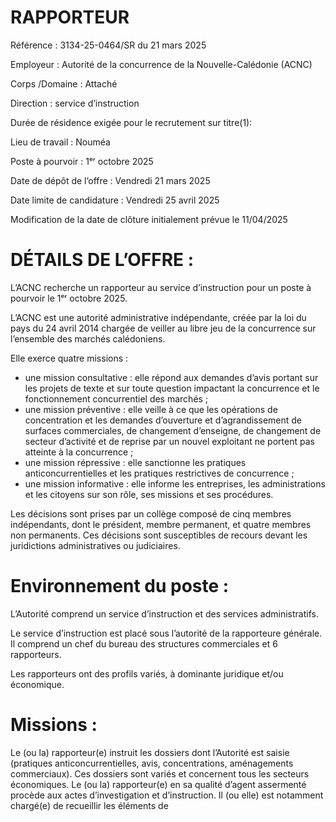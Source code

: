 # RAPPORTEUR

Référence : 3134-25-0464/SR du 21 mars 2025

Employeur : Autorité de la concurrence de la Nouvelle-Calédonie (ACNC)

Corps /Domaine : Attaché

Direction : service d’instruction

Durée de résidence exigée pour le recrutement sur titre(1):

Lieu de travail : Nouméa

Poste à pourvoir : 1ᵉʳ octobre 2025

Date de dépôt de l’offre : Vendredi 21 mars 2025

Date limite de candidature : Vendredi 25 avril 2025

Modification de la date de clôture initialement prévue le 11/04/2025

# DÉTAILS DE L’OFFRE :

L’ACNC recherche un rapporteur au service d’instruction pour un poste à pourvoir le 1ᵉʳ octobre 2025.

L’ACNC est une autorité administrative indépendante, créée par la loi du pays du 24 avril 2014 chargée de veiller au libre jeu de la concurrence sur l’ensemble des marchés calédoniens.

Elle exerce quatre missions :

- une mission consultative : elle répond aux demandes d’avis portant sur les projets de texte et sur toute question impactant la concurrence et le fonctionnement concurrentiel des marchés ;
- une mission préventive : elle veille à ce que les opérations de concentration et les demandes d’ouverture et d’agrandissement de surfaces commerciales, de changement d’enseigne, de changement de secteur d’activité et de reprise par un nouvel exploitant ne portent pas atteinte à la concurrence ;
- une mission répressive : elle sanctionne les pratiques anticoncurrentielles et les pratiques restrictives de concurrence ;
- une mission informative : elle informe les entreprises, les administrations et les citoyens sur son rôle, ses missions et ses procédures.

Les décisions sont prises par un collège composé de cinq membres indépendants, dont le président, membre permanent, et quatre membres non permanents. Ces décisions sont susceptibles de recours devant les juridictions administratives ou judiciaires.

# Environnement du poste :

L’Autorité comprend un service d’instruction et des services administratifs.

Le service d’instruction est placé sous l’autorité de la rapporteure générale. Il comprend un chef du bureau des structures commerciales et 6 rapporteurs.

Les rapporteurs ont des profils variés, à dominante juridique et/ou économique.

# Missions :

Le (ou la) rapporteur(e) instruit les dossiers dont l’Autorité est saisie (pratiques anticoncurrentielles, avis, concentrations, aménagements commerciaux). Ces dossiers sont variés et concernent tous les secteurs économiques. Le (ou la) rapporteur(e) en sa qualité d’agent assermenté procède aux actes d’investigation et d’instruction. Il (ou elle) est notamment chargé(e) de recueillir les éléments de